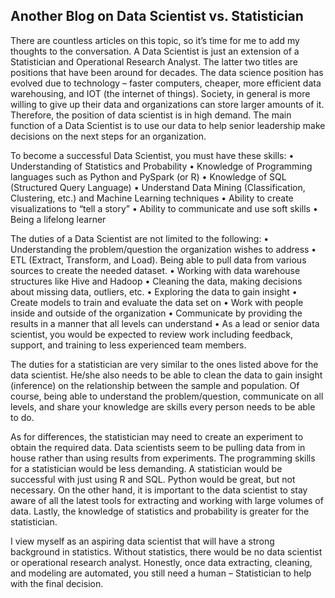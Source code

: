 ## Another Blog on Data Scientist vs. Statistician

There are countless articles on this topic, so it’s time for me to add my thoughts to the conversation.  A Data Scientist is just an extension of a Statistician and Operational Research Analyst.  The latter two titles are positions that have been around for decades.  The data science position has evolved due to technology – faster computers, cheaper, more efficient data warehousing, and IOT (the internet of things).  Society, in general is more willing to give up their data and organizations can store larger amounts of it.  Therefore, the position of data scientist is in high demand.  The main function of a Data Scientist is to use our data to help senior leadership make decisions on the next steps for an organization.

To become a successful Data Scientist, you must have these skills:
•	Understanding of Statistics and Probability
•	Knowledge of Programming languages such as Python and PySpark (or R)
•	Knowledge of SQL (Structured Query Language) 
•	Understand Data Mining (Classification, Clustering, etc.)  and Machine Learning techniques
•	Ability to create visualizations to “tell a story”
•	Ability to communicate and use soft skills
•	Being a lifelong learner

The duties of a Data Scientist are not limited to the following:
•	Understanding the problem/question the organization wishes to address
•	ETL (Extract, Transform, and Load).  Being able to pull data from various sources to create the needed dataset.
•	Working with data warehouse structures like Hive and Hadoop
•	Cleaning the data, making decisions about missing data, outliers, etc.
•	Exploring the data to gain insight
•	Create models to train and evaluate the data set on
•	Work with people inside and outside of the organization 
•	Communicate by providing the results in a manner that all levels can understand
•	As a lead or senior data scientist, you would be expected to review work including feedback, support, and training to less experienced team members.

The duties for a statistician are very similar to the ones listed above for the data scientist.  He/she also needs to be able to clean the data to gain insight (inference) on the relationship between the sample and population.   Of course, being able to understand the problem/question, communicate on all levels, and share your knowledge are skills every person needs to be able to do.  

As for differences, the statistician may need to create an experiment to obtain the required data.  Data scientists seem to be pulling data from in house rather than using results from experiments.  The programming skills for a statistician would be less demanding.  A statistician would be successful with just using R and SQL.  Python would be great, but not necessary.  On the other hand, it is important to the data scientist to stay aware of all the latest tools for extracting and working with large volumes of data.  Lastly, the knowledge of statistics and probability is greater for the statistician.

I view myself as an aspiring data scientist that will have a strong background in statistics.  Without statistics, there would be no data scientist or operational research analyst.  Honestly, once data extracting, cleaning, and modeling are automated, you still need a human – Statistician to help with the final decision.

